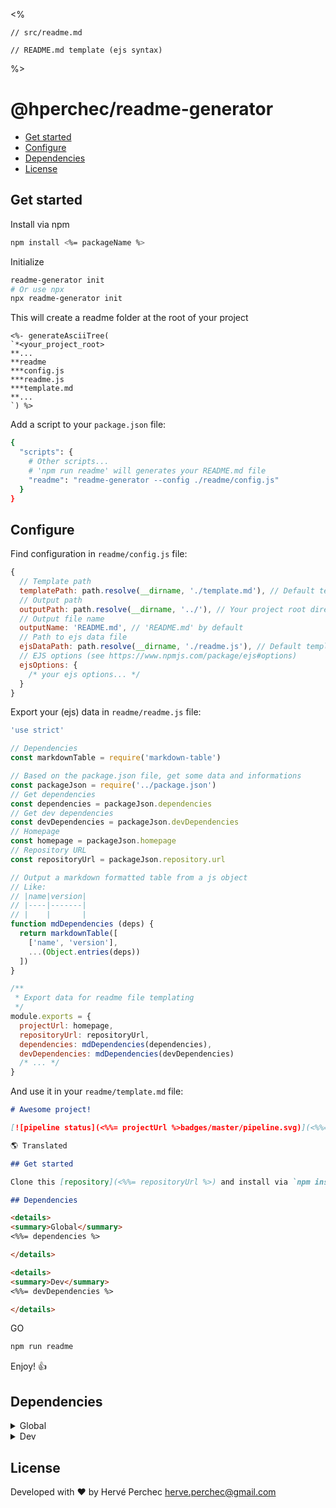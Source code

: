 <%

    // src/readme.md

    // README.md template (ejs syntax)

%>

<h1>@hperchec/readme-generator</h1>

- [Get started](#get-started)
- [Configure](#configure)
- [Dependencies](#dependencies)
- [License](#license)

## Get started

Install via npm

``` bash
npm install <%= packageName %>
```

Initialize

``` bash
readme-generator init
# Or use npx
npx readme-generator init
```

This will create a readme folder at the root of your project

```
<%- generateAsciiTree(
`*<your_project_root>
**...
**readme
***config.js
***readme.js
***template.md
**...
`) %>
```

Add a script to your `package.json` file:

```bash
{
  "scripts": {
    # Other scripts...
    # 'npm run readme' will generates your README.md file
    "readme": "readme-generator --config ./readme/config.js"
  }
}
```

## Configure

Find configuration in `readme/config.js` file:

```javascript
{
  // Template path
  templatePath: path.resolve(__dirname, './template.md'), // Default template file
  // Output path
  outputPath: path.resolve(__dirname, '../'), // Your project root directory by default
  // Output file name
  outputName: 'README.md', // 'README.md' by default
  // Path to ejs data file
  ejsDataPath: path.resolve(__dirname, './readme.js'), // Default template ejs data file
  // EJS options (see https://www.npmjs.com/package/ejs#options)
  ejsOptions: {
    /* your ejs options... */
  }
}
```

Export your (ejs) data in `readme/readme.js` file:

```javascript
'use strict'

// Dependencies
const markdownTable = require('markdown-table')

// Based on the package.json file, get some data and informations
const packageJson = require('../package.json')
// Get dependencies
const dependencies = packageJson.dependencies
// Get dev dependencies
const devDependencies = packageJson.devDependencies
// Homepage
const homepage = packageJson.homepage
// Repository URL
const repositoryUrl = packageJson.repository.url

// Output a markdown formatted table from a js object
// Like:
// |name|version|
// |----|-------|
// |    |       |
function mdDependencies (deps) {
  return markdownTable([
    ['name', 'version'],
    ...(Object.entries(deps))
  ])
}

/**
 * Export data for readme file templating
 */
module.exports = {
  projectUrl: homepage,
  repositoryUrl: repositoryUrl,
  dependencies: mdDependencies(dependencies),
  devDependencies: mdDependencies(devDependencies)
  /* ... */
}

```

And use it in your `readme/template.md` file:

```markdown
# Awesome project!

[![pipeline status](<%%= projectUrl %>badges/master/pipeline.svg)](<%%= projectUrl %>commits/master)

🌎 Translated

## Get started

Clone this [repository](<%%= repositoryUrl %>) and install via `npm install`

## Dependencies

<details>
<summary>Global</summary>
<%%= dependencies %>

</details>

<details>
<summary>Dev</summary>
<%%= devDependencies %>

</details>

```

GO

```bash
npm run readme
```

Enjoy! 👍

## Dependencies

<details>
<summary>Global</summary>
<%= dependencies %>
</details>

<details>
<summary>Dev</summary>
<%= devDependencies %>
</details>

## License

Developed with ❤ by Hervé Perchec <herve.perchec@gmail.com>
